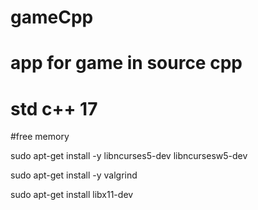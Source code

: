 # gameCpp

# app for game in source cpp
# std c++ 17
#free memory

sudo apt-get install -y libncurses5-dev libncursesw5-dev

sudo apt-get  install -y valgrind

sudo apt-get install libx11-dev